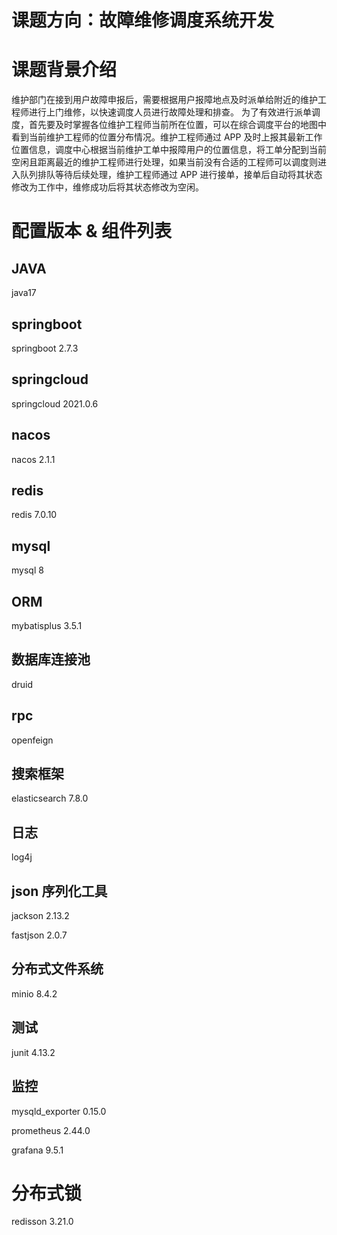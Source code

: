 # 课题方向：故障维修调度系统开发

# 课题背景介绍

维护部门在接到用户故障申报后，需要根据用户报障地点及时派单给附近的维护工程师进行上门维修，以快速调度人员进行故障处理和排查。
为了有效进行派单调度，首先要及时掌握各位维护工程师当前所在位置，可以在综合调度平台的地图中看到当前维护工程师的位置分布情况。维护工程师通过 APP 及时上报其最新工作位置信息，调度中心根据当前维护工单中报障用户的位置信息，将工单分配到当前空闲且距离最近的维护工程师进行处理，如果当前没有合适的工程师可以调度则进入队列排队等待后续处理，维护工程师通过 APP 进行接单，接单后自动将其状态修改为工作中，维修成功后将其状态修改为空闲。

# 配置版本 & 组件列表

## JAVA

java17

## springboot

springboot 2.7.3

## springcloud

springcloud 2021.0.6

## nacos

nacos 2.1.1

## redis

redis 7.0.10

## mysql

mysql 8

## ORM

mybatisplus 3.5.1

## 数据库连接池

druid

## rpc

openfeign

## 搜索框架

elasticsearch 7.8.0

## 日志

log4j

## json 序列化工具

jackson 2.13.2

fastjson 2.0.7

## 分布式文件系统

minio 8.4.2

## 测试

junit 4.13.2

## 监控

mysqld_exporter 0.15.0

prometheus 2.44.0

grafana 9.5.1

# 分布式锁

redisson 3.21.0
